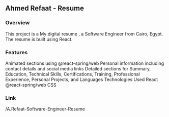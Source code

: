 <h2>Ahmed Refaat - Resume</h2>
<h3>Overview</h3>
This project is a My digital resume , a Software Engineer from Cairo, Egypt. The resume is built using React. 
<h3>Features</h3>
Animated sections using @react-spring/web
Personal information including contact details and social media links
Detailed sections for Summary, Education, Technical Skills, Certifications, Training, Professional Experience, Personal Projects, and Languages
Technologies Used
React
@react-spring/web
CSS
<h3>Link</h3>
<a src="https://a-refaat-software-engineer-resume-pei02iiuv.vercel.app/">/A.Refaat-Software-Engineer-Resume</a>
